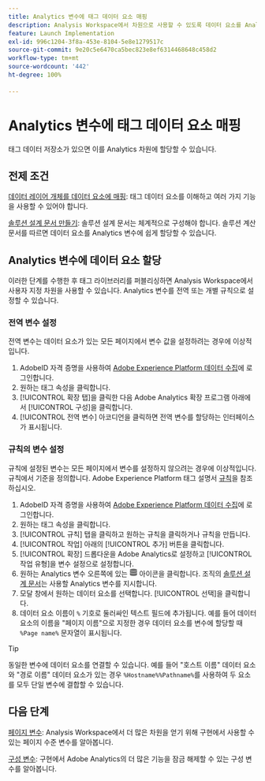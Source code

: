 ```yaml
---
title: Analytics 변수에 태그 데이터 요소 매핑
description: Analysis Workspace에서 차원으로 사용할 수 있도록 데이터 요소를 Analytics 변수에 할당합니다.
feature: Launch Implementation
exl-id: 996c1204-3f8a-453e-8104-5e8e1279517c
source-git-commit: 9e20c5e6470ca5bec823e8ef6314468648c458d2
workflow-type: tm+mt
source-wordcount: '442'
ht-degree: 100%

---
```



# Analytics 변수에 태그 데이터 요소 매핑

태그 데이터 저장소가 있으면 이를 Analytics 차원에 할당할 수 있습니다.

## 전제 조건

[데이터 레이어 개체를 데이터 요소에 매핑](layer-to-elements.md): 태그 데이터 요소를 이해하고 여러 가지 기능을 사용할 수 있어야 합니다.

[솔루션 설계 문서 만들기](../prepare/solution-design.md): 솔루션 설계 문서는 체계적으로 구성해야 합니다. 솔루션 계산 문서를 따르면 데이터 요소를 Analytics 변수에 쉽게 할당할 수 있습니다.

## Analytics 변수에 데이터 요소 할당

이러한 단계를 수행한 후 태그 라이브러리를 퍼블리싱하면 Analysis Workspace에서 사용자 지정 차원을 사용할 수 있습니다. Analytics 변수를 전역 또는 개별 규칙으로 설정할 수 있습니다.

### 전역 변수 설정

전역 변수는 데이터 요소가 있는 모든 페이지에서 변수 값을 설정하려는 경우에 이상적입니다.

1. AdobeID 자격 증명을 사용하여 [Adobe Experience Platform 데이터 수집](https://experience.adobe.com/data-collection)에 로그인합니다.
1. 원하는 태그 속성을 클릭합니다.
1. [!UICONTROL 확장 탭]을 클릭한 다음 Adobe Analytics 확장 프로그램 아래에서 [!UICONTROL 구성]을 클릭합니다.
1. [!UICONTROL 전역 변수] 아코디언을 클릭하면 전역 변수를 할당하는 인터페이스가 표시됩니다.

### 규칙의 변수 설정

규칙에 설정된 변수는 모든 페이지에서 변수를 설정하지 않으려는 경우에 이상적입니다. 규칙에서 기준을 정의합니다. Adobe Experience Platform 태그 설명서 [규칙](https://experienceleague.adobe.com/docs/experience-platform/tags/ui/rules.html?lang=ko-KR)을 참조하십시오.

1. AdobeID 자격 증명을 사용하여 [Adobe Experience Platform 데이터 수집](https://experience.adobe.com/data-collection)에 로그인합니다.
1. 원하는 태그 속성을 클릭합니다.
1. [!UICONTROL 규칙] 탭을 클릭하고 원하는 규칙을 클릭하거나 규칙을 만듭니다.
1. [!UICONTROL 작업] 아래의 [!UICONTROL 추가] 버튼을 클릭합니다.
1. [!UICONTROL 확장] 드롭다운을 Adobe Analytics로 설정하고 [!UICONTROL 작업 유형]을 변수 설정으로 설정합니다.
1. 원하는 Analytics 변수 오른쪽에 있는 ![데이터 요소](assets/data-element.png) 아이콘을 클릭합니다. 조직의 [솔루션 설계 문서](../prepare/solution-design.md)는 사용할 Analytics 변수를 지시합니다.
1. 모달 창에서 원하는 데이터 요소를 선택합니다. [!UICONTROL 선택]을 클릭합니다.
1. 데이터 요소 이름이 `%` 기호로 둘러싸인 텍스트 필드에 추가됩니다. 예를 들어 데이터 요소의 이름을 &quot;페이지 이름&quot;으로 지정한 경우 데이터 요소를 변수에 할당할 때 `%Page name%` 문자열이 표시됩니다.

>[!TIP]
>
>동일한 변수에 데이터 요소를 연결할 수 있습니다. 예를 들어 &quot;호스트 이름&quot; 데이터 요소와 &quot;경로 이름&quot; 데이터 요소가 있는 경우 `%Hostname%%Pathname%`를 사용하여 두 요소를 모두 단일 변수에 결합할 수 있습니다.

## 다음 단계

[페이지 변수](../vars/page-vars/page-variables.md): Analysis Workspace에서 더 많은 차원을 얻기 위해 구현에서 사용할 수 있는 페이지 수준 변수를 알아봅니다.

[구성 변수](../vars/config-vars/configuration-variables.md): 구현에서 Adobe Analytics의 더 많은 기능을 잠금 해제할 수 있는 구성 변수를 알아봅니다.
